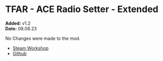# TFAR - ACE Radio Setter - Extended
**Added:** v1.2 <br>
**Date:** 08.08.23

No Changes were made to the mod.

- [Steam Workshop](https://steamcommunity.com/sharedfiles/filedetails/?id=2526965189)
- [Github](https://github.com/johnb432/TFAR-ACE-Setter-Extended)